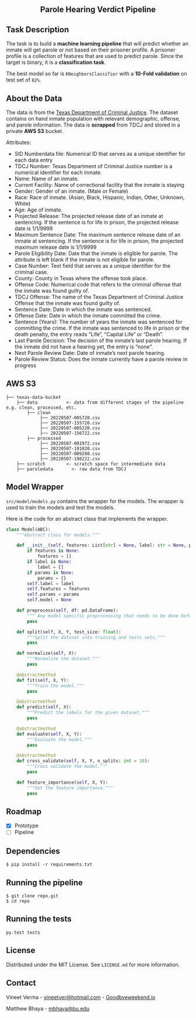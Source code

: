 <h2 align="center">Parole Hearing Verdict Pipeline</h2>

## Task Description

The task is to build a **machine learning pipeline** that will predict whether an inmate will get parole or not based on
their prisoner profile. A prisoner profile is a collection of features that are used to predict parole. Since the
target is binary, it is a **classification task**.

The best model so far is `KNeighborsClassifier` with a **10-Fold validation** on test set of `82%`.

## About the Data

The data is from the [Texas Department of Criminal Justice](https://data.texas.gov/dataset/). The dataset contains on
hand inmate population with relevant demographic, offense, and parole information. The data is
**scrapped** from TDCJ and stored in a private **AWS S3** bucket.

Attributes:

- SID Numberdata file: Numerical ID that serves as a unique identifier for each data entry
- TDCJ Number: Texas Department of Criminal Justice number is a numerical identifier for each inmate.
- Name: Name of an inmate.
- Current Facility: Name of correctional facility that the inmate is staying
- Gender: Gender of an inmate. (Male or Female)
- Race: Race of inmate. (Asian, Black, Hispanic, Indian, Other, Unknown, White)
- Age: Age of inmate.
- Projected Release: The projected release date of an inmate at sentencing. If the sentence is for life in prison, the
  projected release date is 1/1/9999
- Maximum Sentence Date: The maximum sentence release date of an inmate at sentencing. If the sentence is for life in
  prison, the projected maximum release date is 1/1/9999
- Parole Eligibility Date: Date that the inmate is eligible for parole. The attribute is left blank if the inmate is not
  eligible for parole.
- Case Number: Text field that serves as a unique identifier for the criminal case.
- County: County in Texas where the offense took place.
- Offense Code: Numerical code that refers to the criminal offense that the inmate was found guilty of.
- TDCJ Offense: The name of the Texas Department of Criminal Justice Offense that the inmate was found guilty of.
- Sentence Date: Date in which the inmate was sentenced.
- Offense Date: Date in which the inmate committed the crime.
- Sentence (Years): The number of years the inmate was sentenced for committing the crime. If the inmate was sentenced
  to life in prison or the death penalty, the entry reads “Life”, “Capital Life” or “Death”.
- Last Parole Decision: The decision of the inmate’s last parole hearing. If the inmate did not have a hearing yet, the
  entry is “none”.
- Next Parole Review Date:  Date of inmate’s next parole hearing.
- Parole Review Status: Does the inmate currently have a parole review in progress

## AWS S3

```
├── texas-data-bucket
    ├── data           <- data from different stages of the pipeline e.g. clean, processed, etc.
        ├── clean
             ├── 20220507-005720.csv
             ├── 20220507-155720.csv
             ├── 20220507-005220.csv
             ├── 20220507-156722.csv
        ├── processed
             ├── 20220507-001972.csv
             ├── 20220507-191820.csv
             ├── 20220507-009280.csv
             ├── 20220507-198222.csv     
    ├── scratch        <- scratch space for intermediate data
    ├── paroledata       <- raw data from TDCJ 
```

## Model Wrapper

`src/model/models.py` contains the wrapper for the models.
The wrapper is used to train the models and test the models.

Here is the code for an abstract class that implements the wrapper.

```python
class Model(ABC):
    """Abstract class for models."""

    def __init__(self, features: List[str] = None, label: str = None, params: dict = None):
        if features is None:
            features = []
        if label is None:
            label = []
        if params is None:
            params = {}
        self.label = label
        self.features = features
        self.params = params
        self.model = None

    def preprocess(self, df: pd.DataFrame):
        """ Any model specific preprocessing that needs to be done before training the model."""
        pass

    def split(self, X, Y, test_size: float):
        """Split the dataset into training and tests sets."""
        pass

    def normalize(self, X):
        """Normalize the dataset."""
        pass

    @abstractmethod
    def fit(self, X, Y):
        """Train the model."""
        pass

    @abstractmethod
    def predict(self, X):
        """Predict the labels for the given dataset."""
        pass

    @abstractmethod
    def evaluate(self, X, Y):
        """Evaluate the model."""
        pass

    @abstractmethod
    def cross_validate(self, X, Y, n_splits: int = 10):
        """Cross validate the model."""
        pass

    def feature_importance(self, X, Y):
        """Get the feature importance."""
        pass
```

## Roadmap

- [x] Prototype
- [ ] Pipeline

## Dependencies

    $ pip install -r requirements.txt

## Running the pipeline

    $ git clone repo.git
    $ cd repo

## Running the tests

    py.test tests

## License

Distributed under the MIT License. See `LICENSE.md` for more information.

## Contact

Vineet Verma - vineetver@hotmail.com - [Goodbyeweekend.io](https://www.goodbyeweekend.io/)

Matthew Bhaya - mbhaya@bu.edu
